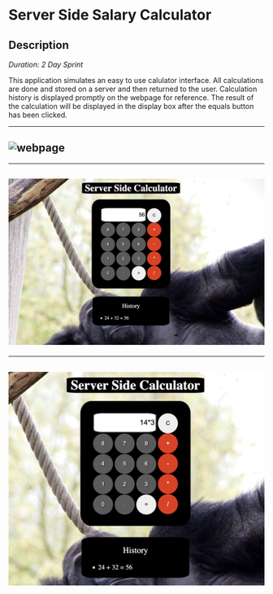 # Server Side Salary Calculator

## Description

_Duration: 2 Day Sprint_

This application simulates an easy to use calulator interface. All calculations are done and stored on a server and then returned to the user. Calculation history is displayed promptly on the webpage for reference. The result of the calculation will be displayed in the display box after the equals button has been clicked.

---
![webpage](preview-images/webpage.png)
---

---
![history display](preview-images/calc1.png)
---

---
![result in display](preview-images/calc2.png)
---


